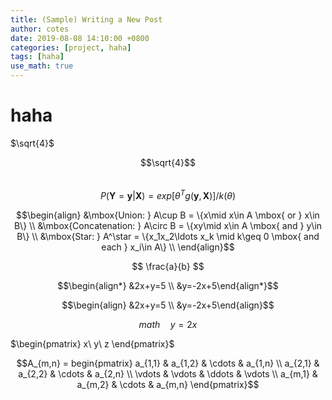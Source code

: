 ```yaml
---
title: (Sample) Writing a New Post
author: cotes
date: 2019-08-08 14:10:00 +0800
categories: [project, haha]
tags: [haha]
use_math: true
---
```


# haha

$\sqrt{4}$

$$\sqrt{4}$$  
$$
P(\mathbf{Y} = \mathbf{y}|\mathbf{X}) = exp[{\theta } ^{T} g(\mathbf{y},\mathbf{X})]/k(\theta )  
$$

$$\begin{align}
&\mbox{Union: } A\cup B = \{x\mid x\in A \mbox{ or } x\in B\} \\
&\mbox{Concatenation: } A\circ B  = \{xy\mid x\in A \mbox{ and } y\in B\} \\
&\mbox{Star: } A^\star  = \{x_1x_2\ldots x_k \mid  k\geq 0 \mbox{ and each } x_i\in A\} \\
\end{align}$$

$$
\frac{a}{b}
$$

$$\begin{align*}
&2x+y=5 \\
&y=-2x+5\end{align*}$$

$$\begin{align} &2x+y=5 \\ &y=-2x+5\end{align}$$

$$ math \quad y = 2x $$

$\begin{pmatrix} x\ y\ z \end{pmatrix}$

$$A_{m,n} =
 begin{pmatrix}
  a_{1,1} & a_{1,2} & \cdots & a_{1,n} \\
  a_{2,1} & a_{2,2} & \cdots & a_{2,n} \\
  \vdots  & \vdots  & \ddots & \vdots  \\
  a_{m,1} & a_{m,2} & \cdots & a_{m,n}
 \end{pmatrix}$$
